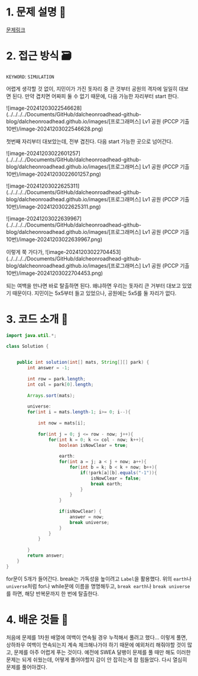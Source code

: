 # 1. 문제 설명 📌

[문제링크](https://school.programmers.co.kr/learn/courses/30/lessons/340198)

# 2. 접근 방식 🗃️

`KEYWORD`: `SIMULATION`

어렵게 생각할 것 없이, 지민이가 가진 돗자리 중 큰 것부터 공원의 격자에 일일히 대보면 된다. 
만약 겹치면 어짜피 둘 수 없기 때문에, 다음 가능한 자리부터 start 한다.

![image-20241203022546628](../../../../Documents/GitHub/dalcheonroadhead-github-blog/dalcheonroadhead.github.io/images/[프로그래머스] Lv1 공원 (PCCP 기출 10번)/image-20241203022546628.png)

첫번째 자리부터 대보았는데, 전부 겹친다. 다음 start 가능한 곳으로 넘어간다.

![image-20241203022601257](../../../../Documents/GitHub/dalcheonroadhead-github-blog/dalcheonroadhead.github.io/images/[프로그래머스] Lv1 공원 (PCCP 기출 10번)/image-20241203022601257.png)

![image-20241203022625311](../../../../Documents/GitHub/dalcheonroadhead-github-blog/dalcheonroadhead.github.io/images/[프로그래머스] Lv1 공원 (PCCP 기출 10번)/image-20241203022625311.png)

![image-20241203022639967](../../../../Documents/GitHub/dalcheonroadhead-github-blog/dalcheonroadhead.github.io/images/[프로그래머스] Lv1 공원 (PCCP 기출 10번)/image-20241203022639967.png)

이렇게 쭉 가다가, 
![image-20241203022704453](../../../../Documents/GitHub/dalcheonroadhead-github-blog/dalcheonroadhead.github.io/images/[프로그래머스] Lv1 공원 (PCCP 기출 10번)/image-20241203022704453.png)

되는 여백을 만나면 바로 탈출하면 된다. 왜냐하면 우리는 돗자리 큰 거부터 대보고 있었기 때문이다. 지민이는 5x5부터 들고 있었으나, 공원에는 5x5를 둘 자리가 없다.

# 3. 코드 소개 🔎

```java
import java.util.*;

class Solution {

    
    public int solution(int[] mats, String[][] park) {
        int answer = -1;
 
        int row = park.length;
        int col = park[0].length;
        
        Arrays.sort(mats);
        
        universe:
        for(int i = mats.length-1; i>= 0; i--){
            
            int now = mats[i];
            
            for(int j = 0; j <= row - now; j++){
                for(int k = 0; k <= col - now; k++){
                    boolean isNowClear = true;
                    
                    earth:
                    for(int a = j; a < j + now; a++){
                        for(int b = k; b < k + now; b++){
                            if(!park[a][b].equals("-1")){
                                isNowClear = false;
                                break earth;
                            }
                        }
                    }
                    
                    if(isNowClear) {
                        answer = now;
                        break universe;
                    }
                }
            }
            
        }
        return answer;
    }
}
```

  for문이 5개가 들어간다. break는 가독성을 높이려고 `Label`을 활용했다. 위의 `earth`나 `universe`처럼 for나 while문에 이름을 명명해두고, `break earth`나 `break universe`를 하면, 해당 반복문까지 한 번에 탈출한다.  

# 4. 배운 것들 🎯

처음에 문제를 1차원 배열에 여백이 연속될 경우 누적해서 풀려고 했다... 이렇게 풀면, 상하좌우 여백이 연속되는지 계속 체크해나가야 하기 때문에 예외처리 해줘야할 것이 많고, 문제를 아주 어렵게 푸는 것이다. 예전에 SWEA 달팽이 문제를 풀 때만 해도 이러한 문제는 되게 쉬웠는데, 어떻게 풀어야할지 감이 안 잡히는게 참 힘들었다. 다시 열심히 문제를 풀어야겠다.